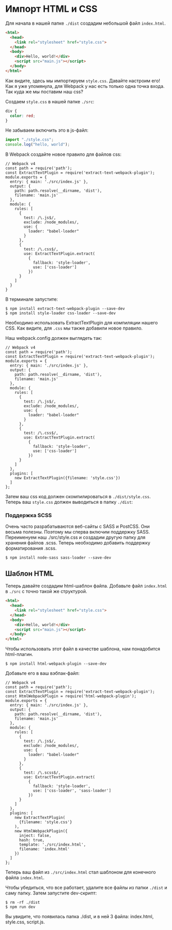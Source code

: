 # Импорт HTML и CSS

Для начала в нашей папке ```./dist``` создадим небольшой файл ```index.html```.

```html
<html>
  <head>
    <link rel="stylesheet" href="style.css">
  </head>
  <body>
    <div>Hello, world!</div>
    <script src="main.js"></script>
  </body>
</html>
```

Как видите, здесь мы импортируем ```style.css```. Давайте настроим его! Как я уже упомянула, для Webpack у нас есть только одна точка входа. Так куда же мы поставим наш css?

Создаем ```style.css``` в нашей папке ```./src```:

```css
div {
  color: red;
}
```

Не забываем включить это в js-файл:

```javascript
import "./style.css";
console.log("hello, world");
```

В Webpack создайте новое правило для файлов css:

```
// Webpack v4
const path = require('path');
const ExtractTextPlugin = require('extract-text-webpack-plugin');
module.exports = {
  entry: { main: './src/index.js' },
  output: {
    path: path.resolve(__dirname, 'dist'),
    filename: 'main.js'
  },
  module: {
    rules: [
      {
        test: /\.js$/,
        exclude: /node_modules/,
        use: {
          loader: "babel-loader"
        }
      },
      {
        test: /\.css$/,
        use: ExtractTextPlugin.extract(
          {
            fallback: 'style-loader',
            use: ['css-loader']
          })
      }
    ]
  }
}
```

В терминале запустите:

```
$ npm install extract-text-webpack-plugin --save-dev
$ npm install style-loader css-loader --save-dev
```

Необходимо использовать ExtractTextPlugin для компиляции нашего CSS. Как видите, для ```.css``` мы также добавили новое правило.

Наш webpack.config должен выглядеть так:

```
// Webpack v4
const path = require('path');
const ExtractTextPlugin = require('extract-text-webpack-plugin');
module.exports = {
  entry: { main: './src/index.js' },
  output: {
    path: path.resolve(__dirname, 'dist'),
    filename: 'main.js'
  },
  module: {
    rules: [
      {
        test: /\.js$/,
        exclude: /node_modules/,
        use: {
          loader: "babel-loader"
        }
      },
      {
        test: /\.css$/,
        use: ExtractTextPlugin.extract(
          {
            fallback: 'style-loader',
            use: ['css-loader']
          })
      }
    ]
  },
  plugins: [
    new ExtractTextPlugin({filename: 'style.css'})
  ]
};
```

Затем ваш css код должен скомпилироваться в ```./dist/style.css```.
Теперь ваш ```style.css``` должен выводиться в папку ```./dist```:


### Поддержка SCSS

Очень часто разрабатываются веб-сайты с SASS и PostCSS. Они весьма полезны. Поэтому мы сперва включим поддержку SASS. Переименуем наш ./src/style.css и создадим другую папку для хранения файлов .scss. Теперь необходимо добавить поддержку форматирования .scss.

```
$ npm install node-sass sass-loader --save-dev
```

## Шаблон HTML

Теперь давайте создадим html-шаблон файла. Добавьте файл ```index.html``` в ```./src``` с точно такой же структурой.

```html
<html>
  <head>
    <link rel="stylesheet" href="style.css">
  </head>
  <body>
    <div>Hello, world!</div>
    <script src="main.js"></script>
  </body>
</html>
```

Чтобы использовать этот файл в качестве шаблона, нам понадобится html-плагин.

```
$ npm install html-webpack-plugin --save-dev
```

Добавьте его в ваш вэбпак-файл:

```
// Webpack v4
const path = require('path');
const ExtractTextPlugin = require('extract-text-webpack-plugin');
const HtmlWebpackPlugin = require('html-webpack-plugin');
module.exports = {
  entry: { main: './src/index.js' },
  output: {
    path: path.resolve(__dirname, 'dist'),
    filename: 'main.js'
  },
  module: {
    rules: [
      {
        test: /\.js$/,
        exclude: /node_modules/,
        use: {
          loader: "babel-loader"
        }
      },
      {
        test: /\.scss$/,
        use: ExtractTextPlugin.extract(
          {
            fallback: 'style-loader',
            use: ['css-loader', 'sass-loader']
          })
      }
    ]
  },
  plugins: [
    new ExtractTextPlugin(
      {filename: 'style.css'}
    ),
    new HtmlWebpackPlugin({
      inject: false,
      hash: true,
      template: './src/index.html',
      filename: 'index.html'
    })
  ]
};
```

Теперь ваш файл из ```./src/index.html``` стал шаблоном для конечного файла ```index.html```.

Чтобы убедиться, что все работает, удалите все файлы из папки ```./dist``` и саму папку. Затем запустите dev-скрипт:

```
$ rm -rf ./dist
$ npm run dev
```

Вы увидите, что появилась папка ./dist, и в ней 3 файла: index.html, style.css, script.js.